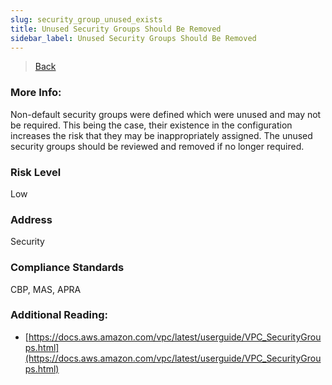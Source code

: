 ```yaml
---
slug: security_group_unused_exists
title: Unused Security Groups Should Be Removed
sidebar_label: Unused Security Groups Should Be Removed
---
```

> [Back](../../sgaudit)

### More Info:
Non-default security groups were defined which were unused and may not be required. This being the case, their existence in the configuration increases the risk that they may be inappropriately assigned. The unused security groups should be reviewed and removed if no longer required.

### Risk Level
Low

### Address
Security

### Compliance Standards
CBP, MAS, APRA

### Additional Reading:
- [https://docs.aws.amazon.com/vpc/latest/userguide/VPC_SecurityGroups.html](https://docs.aws.amazon.com/vpc/latest/userguide/VPC_SecurityGroups.html) 
